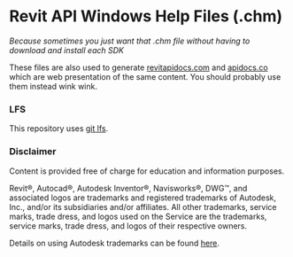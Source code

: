 # Revit API Windows Help Files (.chm)

_Because sometimes you just want that .chm file without having to download and install each SDK_

These files are also used to generate [revitapidocs.com](https://www.revitapidocs.com/) and [apidocs.co](https://apidocs.co/) which are web presentation of the same content. You should probably use them instead wink wink.

### LFS

This repository uses [git lfs](https://git-lfs.github.com/).


### Disclaimer

Content is provided free of charge for education and information purposes.

Revit®, Autocad®, Autodesk Inventor®, Navisworks®, DWG™, and associated logos are trademarks and registered trademarks of Autodesk, Inc., and/or its subsidiaries and/or affiliates. All other trademarks, service marks, trade dress, and logos used on the Service are the trademarks, service marks, trade dress, and logos of their respective owners.

Details on using Autodesk trademarks can be found [here](https://www.autodesk.com/company/legal-notices-trademarks/trademarks/autodesk-inc).

